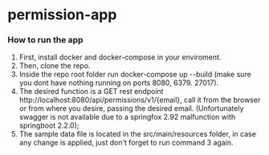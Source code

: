 # permission-app

### How to run the app
1. First, install docker and docker-compose in your enviroment.
2. Then, clone the repo.
3. Inside the repo root folder run docker-compose up --build (make sure you dont have nothing running on ports 8080, 6379. 27017).
4. The desired function is a GET rest endpoint http://localhost:8080/api/permissions/v1/{email}, call it from the browser
or from where you desire, passing the desired email. (Unfortunately swagger is not available due to a springfox 2.92 malfunction with springboot 2.2.0);
5. The sample data file is located in the src/main/resources folder, in case any change is applied, just don't forget to run command 3 again.
